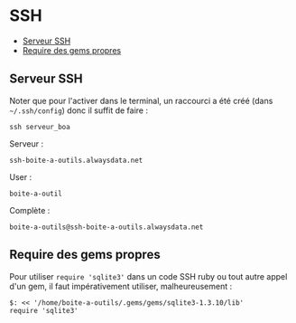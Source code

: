 # SSH

* [Serveur SSH](#serveurssh)
* [Require des gems propres](#requiregempropre)

<a name='serveurssh'></a>

## Serveur SSH

Noter que pour l'activer dans le terminal, un raccourci a été créé (dans `~/.ssh/config`) donc il suffit de faire :

    ssh serveur_boa

Serveur :

    ssh-boite-a-outils.alwaysdata.net

User :

    boite-a-outil

Complète :

    boite-a-outils@ssh-boite-a-outils.alwaysdata.net

<a name='requiregempropre'></a>

## Require des gems propres

Pour utiliser `require 'sqlite3'` dans un code SSH ruby ou tout autre appel d'un gem, il faut impérativement utiliser, malheureusement :

    $: << '/home/boite-a-outils/.gems/gems/sqlite3-1.3.10/lib'
    require 'sqlite3'
